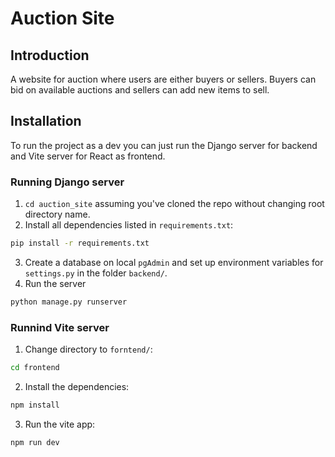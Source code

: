 # Auction Site

## Introduction

A website for auction where users are either buyers or sellers. Buyers can bid on available auctions and sellers can add new items to sell.

## Installation

To run the project as a dev you can just run the Django server for backend and Vite server for React as frontend.

### Running Django server

1.  `cd auction_site` assuming you've cloned the repo without changing root directory name.
2.  Install all dependencies listed in `requirements.txt`:
```bash
pip install -r requirements.txt
```
3.  Create a database on local `pgAdmin` and set up environment variables for `settings.py` in the folder `backend/`.
4.  Run the server
```bash
python manage.py runserver
```

### Runnind Vite server

1.  Change directory to `forntend/`:
```bash
cd frontend
```
2.  Install the dependencies:
```bash
npm install
```
3.  Run the vite app:
```bash
npm run dev
```
